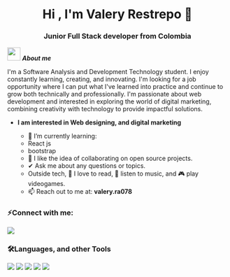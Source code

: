 <h1 align="center"> Hi , I'm Valery Restrepo 👋 </h1>
<h3 align="center">Junior Full Stack developer from Colombia</h3>

<img src="https://media.giphy.com/media/ObNTw8Uzwy6KQ/giphy.gif" width="30px">&nbsp;***About me***

I'm a Software Analysis and Development Technology student. I enjoy constantly learning, creating, and innovating. I'm looking for a job opportunity where I can put what I've learned into practice and continue to grow both technically and professionally. I'm passionate about web development and interested in exploring the world of digital marketing, combining creativity with technology to provide impactful solutions.
* **I am interested in Web designing, and digital marketing**

  - 🔭 I’m currently learning:
  - React js
  - bootstrap
  - 👯 I like the idea of ​​collaborating on open source projects.
  - ✔ Ask me about any questions or topics.
  - Outside tech, 📖 I love to read, 🎵 listen to music, and 🎮 play videogames.
  - 📫 Reach out to me at: **valery.ra078**
 
<h3 align="left">⚡Connect with me:</h3>	
<a target="_blank" href="https:www.//linkedin.com/in/valery-alvarez-97202a367/"><img src="https://img.shields.io/badge/-LinkedIn-0077B5?style=for-the-badge&logo=Linkedin&logoColor=white"></img></a>

<h3 align="left">🛠️Languages, and other Tools</h3>
<span>
  <img src="https://img.shields.io/badge/javascript-%23323330.svg?style=for-the-badge&logo=javascript&logoColor=%23F7DF1E">
  <img src="https://img.shields.io/badge/python-3670A0?style=for-the-badge&logo=python&logoColor=ffdd54">
  <img src="https://img.shields.io/badge/mysql-4479A1.svg?style=for-the-badge&logo=mysql&logoColor=white">
  <img src="https://img.shields.io/badge/php-%23777BB4.svg?style=for-the-badge&logo=php&logoColor=white">
  <img src="https://img.shields.io/badge/Git-F05032?style=for-the-badge&logo=git&logoColor=white">
</span>

